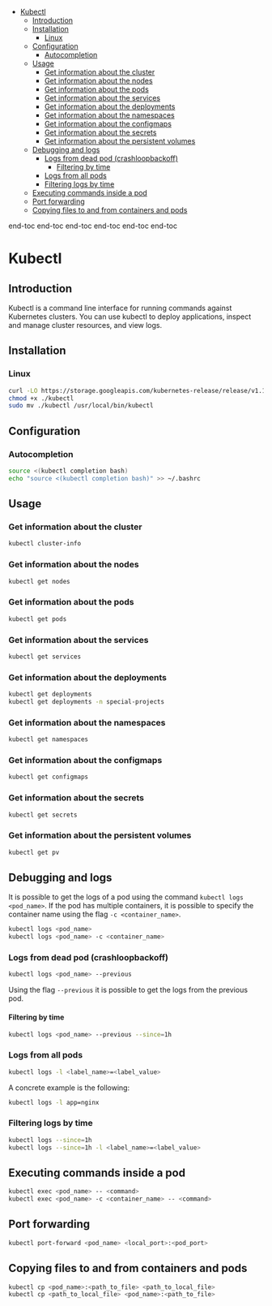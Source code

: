 

<!-- toc -->

- [Kubectl](#kubectl)
  * [Introduction](#introduction)
  * [Installation](#installation)
    + [Linux](#linux)
  * [Configuration](#configuration)
    + [Autocompletion](#autocompletion)
  * [Usage](#usage)
    + [Get information about the cluster](#get-information-about-the-cluster)
    + [Get information about the nodes](#get-information-about-the-nodes)
    + [Get information about the pods](#get-information-about-the-pods)
    + [Get information about the services](#get-information-about-the-services)
    + [Get information about the deployments](#get-information-about-the-deployments)
    + [Get information about the namespaces](#get-information-about-the-namespaces)
    + [Get information about the configmaps](#get-information-about-the-configmaps)
    + [Get information about the secrets](#get-information-about-the-secrets)
    + [Get information about the persistent volumes](#get-information-about-the-persistent-volumes)
  * [Debugging and logs](#debugging-and-logs)
    + [Logs from dead pod (crashloopbackoff)](#logs-from-dead-pod-crashloopbackoff)
      - [Filtering by time](#filtering-by-time)
    + [Logs from all pods](#logs-from-all-pods)
    + [Filtering logs by time](#filtering-logs-by-time)
  * [Executing commands inside a pod](#executing-commands-inside-a-pod)
  * [Port forwarding](#port-forwarding)
  * [Copying files to and from containers and pods](#copying-files-to-and-from-containers-and-pods)

<!-- tocstop -->

end-toc
end-toc
end-toc
end-toc
end-toc
end-toc
# Kubectl
## Introduction
Kubectl is a command line interface for running commands against Kubernetes clusters. You can use kubectl to deploy applications, inspect and manage cluster resources, and view logs.

## Installation
### Linux
```bash
curl -LO https://storage.googleapis.com/kubernetes-release/release/v1.18.0/bin/linux/amd64/kubectl
chmod +x ./kubectl
sudo mv ./kubectl /usr/local/bin/kubectl
```

## Configuration
### Autocompletion
```bash
source <(kubectl completion bash)
echo "source <(kubectl completion bash)" >> ~/.bashrc
```

## Usage
### Get information about the cluster
```bash
kubectl cluster-info
```

### Get information about the nodes
```bash
kubectl get nodes
```

### Get information about the pods
```bash
kubectl get pods
```

### Get information about the services
```bash
kubectl get services
```

### Get information about the deployments
```bash
kubectl get deployments
kubectl get deployments -n special-projects
```

### Get information about the namespaces
```bash
kubectl get namespaces
```

### Get information about the configmaps
```bash
kubectl get configmaps
```

### Get information about the secrets
```bash
kubectl get secrets
```

### Get information about the persistent volumes
```bash
kubectl get pv
```

## Debugging and logs
It is possible to get the logs of a pod using the command `kubectl logs <pod_name>`. If the pod has multiple containers, it is possible to specify the container name using the flag `-c <container_name>`.

```bash
kubectl logs <pod_name>
kubectl logs <pod_name> -c <container_name>
```

### Logs from dead pod (crashloopbackoff)

```bash
kubectl logs <pod_name> --previous
```

Using the flag `--previous` it is possible to get the logs from the previous pod.

#### Filtering by time

```bash
kubectl logs <pod_name> --previous --since=1h
```

### Logs from all pods

```bash
kubectl logs -l <label_name>=<label_value>
```

A concrete example is the following:

```bash
kubectl logs -l app=nginx
```

### Filtering logs by time

```bash
kubectl logs --since=1h
kubectl logs --since=1h -l <label_name>=<label_value>
```



## Executing commands inside a pod

```bash
kubectl exec <pod_name> -- <command>
kubectl exec <pod_name> -c <container_name> -- <command>
```

## Port forwarding
```bash
kubectl port-forward <pod_name> <local_port>:<pod_port>
```

## Copying files to and from containers and pods
```bash
kubectl cp <pod_name>:<path_to_file> <path_to_local_file>
kubectl cp <path_to_local_file> <pod_name>:<path_to_file>
```




